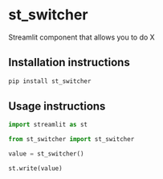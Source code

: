 # st_switcher

Streamlit component that allows you to do X

## Installation instructions 

```sh
pip install st_switcher
```

## Usage instructions

```python
import streamlit as st

from st_switcher import st_switcher

value = st_switcher()

st.write(value)
